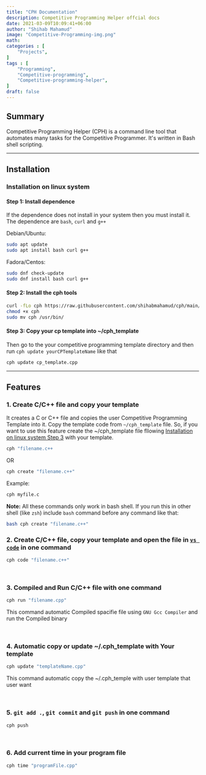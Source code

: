 ```yaml
---
title: "CPH Documentation"
description: Competitive Programming Helper offcial docs
date: 2021-03-09T10:09:41+06:00
author: "Shihab Mahamud"
image: "Competitive-Programming-img.png"
math:  
categories : [
    "Projects",
]
tags : [
    "Programming",
    "Competitive-programming",
    "Competitive-programming-helper",
]
draft: false
---
```


## Summary

Competitive Programming Helper (CPH) is a command line tool that automates many tasks for the Competitive Programmer. It's written in Bash shell scripting.

---

## Installation

### Installation on linux system

#### Step 1: Install dependence

If the dependence does not install in your system then you must install it. The dependence are `bash`, `curl` and `g++`

Debian/Ubuntu:

```zsh
sudo apt update
sudo apt install bash curl g++
```

Fadora/Centos:

```zsh
sudo dnf check-update
sudo dnf install bash curl g++
```

#### Step 2: Install the cph tools

```bash
curl -fLo cph https://raw.githubusercontent.com/shihabmahamud/cph/main/cph.sh
chmod +x cph
sudo mv cph /usr/bin/

```

#### Step 3: Copy your cp template into ~/cph_template

Then go to the your competitive programming template directory and then run `cph update yourCPTemplateName` like that

```bash
cph update cp_template.cpp
```

---

## Features

### 1. Create C/C++ file and copy your template

It creates a C or C++ file and copies the user Competitive Programming Template into it. Copy the template code from `~/cph_template` file. So, if you want to use this feature create the ~/cph_template file fllowing [Installation on linux system 
Step 3](#step-3-copy-your-cp-template-into-cph_template) with your template.

```bash
cph "filename.c++
```
OR
```bash
cph create "filename.c++"
```
Example:

```bash
cph myfile.c
```

**Note:** All these commands only work in bash shell. If you run this in other shell (like `zsh`) include `bash` command before any command like that:

```zsh
bash cph create "filename.c++"
```

### 2. Create C/C++ file, copy your template and open the file in [`vs code`](https://code.visualstudio.com) in one command

```bash
cph code "filename.c++"
```

<br>

### 3. Compiled and Run C/C++ file with one command

```bash
cph run "filename.cpp"
```

This command automatic Compiled spacifie file using `GNU Gcc Compiler` and run the Compiled binary

<br>

### 4. Automatic copy or update ~/.cph_template with Your template

```bash
cph update "templateName.cpp"
```

This command automatic copy the ~/.cph_temple with user template that user want

<br>

### 5. `git add .`, `git commit` and `git push` in one command

```bash
cph push
```

<br>

### 6. Add current time in your program file

```bash
cph time "programFile.cpp"
```

<br>
<br>


